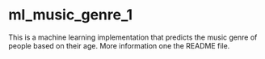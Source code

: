 # ml_music_genre_1
This is a machine learning implementation that predicts the music genre of people based on their age. More information one the README file. 
